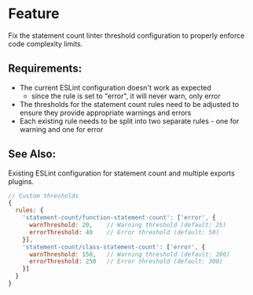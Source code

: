 # Feature

Fix the statement count linter threshold configuration to properly enforce code complexity limits.

## Requirements:

- The current ESLint configuration doesn't work as expected
  - since the rule is set to "error", it will never warn, only error
- The thresholds for the statement count rules need to be adjusted to ensure they provide appropriate warnings and errors
- Each existing rule needs to be split into two separate rules - one for warning and one for error

## See Also:

Existing ESLint configuration for statement count and multiple exports plugins.

```javascript
// Custom thresholds
{
  rules: {
    'statement-count/function-statement-count': ['error', {
      warnThreshold: 20,    // Warning threshold (default: 25)
      errorThreshold: 40    // Error threshold (default: 50)
    }],
    'statement-count/class-statement-count': ['error', {
      warnThreshold: 150,   // Warning threshold (default: 200)
      errorThreshold: 250   // Error threshold (default: 300)
    }]
  }
}
```
